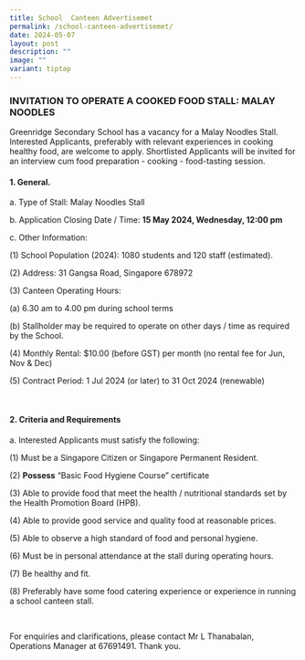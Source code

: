 ```yaml
---
title: School  Canteen Advertisemet
permalink: /school-canteen-advertisemet/
date: 2024-05-07
layout: post
description: ""
image: ""
variant: tiptap
---
```

<h3><strong>INVITATION TO OPERATE A COOKED FOOD STALL: MALAY NOODLES</strong></h3>
<p>Greenridge Secondary School has a vacancy for a Malay Noodles Stall. Interested
Applicants, preferably with relevant experiences in cooking healthy food,
are welcome to apply. Shortlisted Applicants will be invited for an interview
cum food preparation - cooking - food-tasting session.</p>
<h4><strong>1. General.</strong></h4>
<p>a. Type of Stall: Malay Noodles&nbsp;Stall</p>
<p>b. Application Closing Date / Time:&nbsp;<strong>15 May 2024, Wednesday, 12:00 pm</strong>
</p>
<p>c. Other Information:</p>
<p>(1) School Population (2024): 1080 students and 120 staff (estimated).</p>
<p>(2) Address: 31 Gangsa Road, Singapore 678972</p>
<p>(3) Canteen Operating Hours:</p>
<p>(a) 6.30 am to 4.00 pm during school terms</p>
<p>(b) Stallholder may be required to operate on other days / time as required
by the School.</p>
<p>(4) Monthly Rental: $10.00 (before GST) per month (no rental fee for Jun,
Nov &amp; Dec)</p>
<p>(5) Contract Period:&nbsp;1 Jul&nbsp;2024 (or later) to 31 Oct 2024 (renewable)</p>
<p><strong>&nbsp;</strong>
</p>
<h4><strong>2. Criteria and Requirements</strong></h4>
<p>a. Interested Applicants must satisfy the following:</p>
<p>(1) Must be a Singapore Citizen or Singapore Permanent Resident.</p>
<p>(2) <strong>Possess</strong> “Basic Food Hygiene Course” certificate</p>
<p>(3) Able to provide food that meet the health / nutritional standards
set by the Health Promotion Board (HPB).</p>
<p>(4) Able to provide good service and quality food at reasonable prices.</p>
<p>(5) Able to observe a high standard of food and personal hygiene.</p>
<p>(6) Must be in personal attendance at the stall during operating hours.</p>
<p>(7) Be healthy and fit.</p>
<p>(8) Preferably have some food catering experience or experience in running
a school canteen stall.</p>
<p>&nbsp;</p>
<p>For enquiries and clarifications, please contact Mr L Thanabalan, Operations
Manager at 67691491. Thank you.</p>